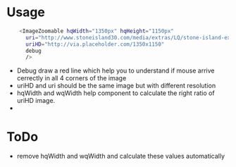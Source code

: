 # Usage

```sh
    <ImageZoomable hqWidth="1350px" hqHeight="1150px"
      uri="http://www.stoneisland30.com/media/extras/LQ/stone-island-extra_03.jpg"
      uriHD="http://via.placeholder.com/1350x1150"
      debug 
      />
```
- Debug draw a red line which help you to understand if mouse arrive cerrectly in all 4 corners of the image
- uriHD and uri should be the same image but with different resolution
- hqWidth and wqWidth help component to calculate the right ratio of uriHD image.
- 
# ToDo
- remove hqWidth and wqWidth and calculate these values automatically
